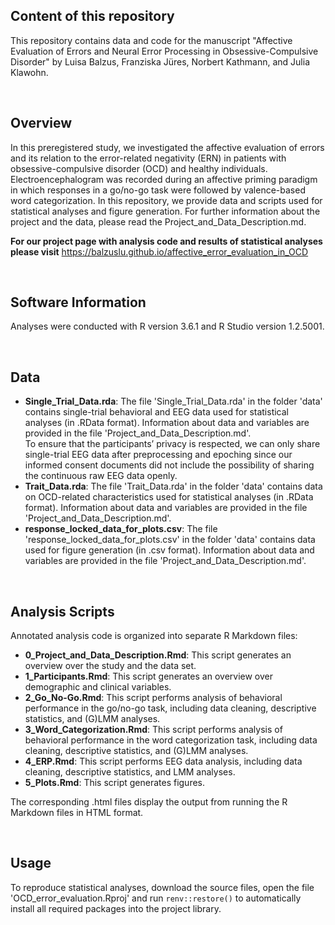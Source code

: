 ## Content of this repository

This repository contains data and code for the manuscript "Affective Evaluation of Errors and Neural Error Processing in Obsessive-Compulsive Disorder" by Luisa Balzus, Franziska Jüres, Norbert Kathmann, and Julia Klawohn.  

&nbsp;
  
## Overview

In this preregistered study, we investigated the affective evaluation of errors and its relation to the error-related negativity (ERN) in patients with obsessive-compulsive disorder (OCD) and healthy individuals. 
Electroencephalogram was recorded during an affective priming paradigm in which responses in a go/no-go task were followed by valence-based word categorization. 
In this repository, we provide data and scripts used for statistical analyses and figure generation. For further information about the project and the data, please read the Project_and_Data_Description.md.

**For our project page with analysis code and results of statistical analyses please visit**
<https://balzuslu.github.io/affective_error_evaluation_in_OCD>  

&nbsp;

## Software Information

Analyses were conducted with R version 3.6.1 and R Studio version 1.2.5001.  

&nbsp;

## Data

- **Single_Trial_Data.rda**: The file 'Single_Trial_Data.rda' in the folder 'data' contains single-trial behavioral and EEG data used for statistical analyses (in .RData format). Information about data and variables are provided in the file 'Project_and_Data_Description.md'.  
To ensure that the participants’ privacy is respected, we can only share single-trial EEG data after preprocessing and epoching since our informed consent documents did not include the possibility of sharing the continuous raw EEG data openly.
- **Trait_Data.rda**: The file 'Trait_Data.rda' in the folder 'data' contains data on OCD-related characteristics used for statistical analyses (in .RData format). Information about data and variables are provided in the file 'Project_and_Data_Description.md'.
- **response_locked_data_for_plots.csv**: The file 'response_locked_data_for_plots.csv' in the folder 'data' contains data used for figure generation (in .csv format). Information about data and variables are provided in the file 'Project_and_Data_Description.md'.  

&nbsp;

## Analysis Scripts

Annotated analysis code is organized into separate R Markdown files:  

- **0_Project_and_Data_Description.Rmd**: This script generates an overview over the study and the data set.
- **1_Participants.Rmd**: This script generates an overview over demographic and clinical variables.
- **2_Go_No-Go.Rmd**: This script performs analysis of behavioral performance in the go/no-go task, including data cleaning, descriptive statistics, and (G)LMM analyses.
- **3_Word_Categorization.Rmd**: This script performs analysis of behavioral performance in the word categorization task, including data cleaning, descriptive statistics, and (G)LMM analyses.
- **4_ERP.Rmd**: This script performs EEG data analysis, including data cleaning, descriptive statistics, and LMM analyses.
- **5_Plots.Rmd**: This script generates figures.

The corresponding .html files display the output from running the R Markdown files in HTML format.  

&nbsp;

## Usage

To reproduce statistical analyses, download the source files, open the file 'OCD_error_evaluation.Rproj' and run `renv::restore()` to automatically install all required packages into the project library.





